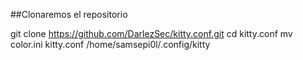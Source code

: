##Clonaremos el repositorio

git clone https://github.com/DarlezSec/kitty.conf.git
cd kitty.conf
mv color.ini kitty.conf /home/samsepi0l/.config/kitty 
